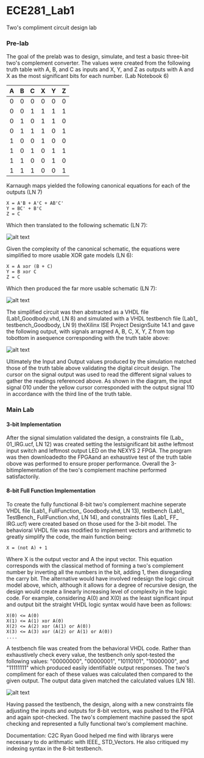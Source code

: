 ECE281_Lab1
===========

Two's compliment circuit design lab

### Pre-lab

The goal of the prelab was to design, simulate, and test a basic three-bit two's complement converter. The 
values were created from the following truth table with A, B, and C as inputs and X, Y, and Z as outputs with
A and X as the most significant bits for each number. (Lab Notebook 6)

| A | B | C | X | Y | Z |
|:-:|:-:|:-:|:-:|:-:|:-:|
| 0 | 0 | 0 | 0 | 0 | 0 |
| 0 | 0 | 1 | 1 | 1 | 1 |
| 0 | 1 | 0 | 1 | 1 | 0 |
| 0 | 1 | 1 | 1 | 0 | 1 |
| 1 | 0 | 0 | 1 | 0 | 0 |
| 1 | 0 | 1 | 0 | 1 | 1 |
| 1 | 1 | 0 | 0 | 1 | 0 |
| 1 | 1 | 1 | 0 | 0 | 1 |
    
Karnaugh maps yielded the following canonical equations for each of the outputs (LN 7)

    X = A'B + A'C + AB'C'
    Y = BC' + B'C
    Z = C
    
Which then translated to the following schematic (LN 7):

![alt text](https://raw2.github.com/IanGoodbody/ECE281_Lab1/master/Project_Images/CanonicalDesign.jpg "Canonical Schematic")


Given the complexity of the canonical schematic, the equations were simplified to more usable XOR gate models (LN 6):

    X = A xor (B + C)
    Y = B xor C
    Z = C
    
Which then produced the far more usable schematic (LN 7): 

![alt text](https://raw2.github.com/IanGoodbody/ECE281_Lab1/master/Project_Images/SimplifiedDesign.jpg "Simplified Schematic")

The simplified circuit was then abstracted as a VHDL file (Lab1_Goodbody.vhd, LN 8) and simulated with a VHDL testbench
file (Lab1_ testbench_Goodbody, LN 9) theXilinx ISE Project DesignSuite 14.1 and gave the following output, with signals
arragned A, B, C, X, Y, Z from top tobottom in asequence corresponding with the truth table above:

![alt text](https://raw2.github.com/IanGoodbody/ECE281_Lab1/master/Project_Images/ElementSignal.JPG "Component Signals")

Ultimately the Input and Output values produced by the simulation matched those of the truth table above validating the
digital circuit design. The cursor on the signal output was used to read the different signal values to gather the
readings referenced above. As shown in the diagram, the input signal 010 under the yellow cursor corresponded with the
output signal 110 in accordance with the third line of the truth table.


### Main Lab

#### 3-bit Implementation

After the signal simulation validated the design, a constraints file (Lab_ 01_IRG.ucf, LN 12) was created setting the
lestsignificant bit asthe leftmost input switch and leftmost output LED on the NEXYS 2 FPGA. The program was then
downloadedto the FPGAand an exhaustive test of the truth table obove was performed to ensure proper performance. Overall
the 3-bitimplementation of the two's complement machine performed satisfactorily.

#### 8-bit Full Function Implementation

To create the fully functional 8-bit two's complement machine seperate VHDL file (Lab1_ FullFunction_ Goodbody.vhd, LN
13), testbench (Lab1_ TestBench_ FullFunction.vhd, LN 14), and constraints files (Lab1_ FF_ IRG.ucf) were
created based on those used for the 3-bit model. The behavioral VHDL file was modified to implement vectors and
arithmetic to greatly simplify the code, the main function being:

    X = (not A) + 1
    
Where X is the output vector and A the input vector. This equation corresponds with the classical method of forming a
two's complement number by inverting all the numbers in the bit, adding 1, then disregarding the carry bit. The 
alternative would have involved redesign the logic circuit model above, which, although it allows for a degree of 
recursive design, the design would create a linearly increasing level of complexity in the logic code. For example,
considering A(0) and X(0) as the least significant input and output bit the straight VHDL logic syntax would have
been as follows:

    X(0) <= A(0)
    X(1) <= A(1) xor A(0)
    X(2) <= A(2) xor (A(1) or A(0))
    X(3) <= A(3) xor (A(2) or A(1) or A(0))
    ....
    
A testbench file was created from the behavioral VHDL code. Rather than exhaustively check every value, the testbench
only spot-tested the following values: "00000000", "00000001", "10110101", "10000000", and "11111111" which produced
easily identifiable output responses. The two's compliment for each of these values was calculated then compared to the
given output. The output data given matched the calculated values (LN 18).

![alt text](https://raw2.github.com/IanGoodbody/ECE281_Lab1/master/Project_Images/8BitSignal.JPG "8-bit Signal")

Having passed the testbench, the design, along with a new constraints file adjusting the inputs and outputs for 8-bit
vectors, was pushed to the FPGA and again spot-checked. The two's complement machine passed the spot checking and
represented a fully functional two's complement machine.

Documentation: C2C Ryan Good helped me find with librarys were necessary to do arithmatic with IEEE_ STD_Vectors. 
He also critiqued my indexing syntax in the 8-bit testbench.
